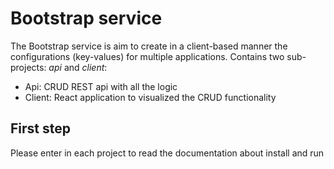 # Bootstrap service

The Bootstrap service is aim to create in a client-based manner the configurations (key-values) for multiple applications. Contains two sub-projects: _api_ and _client_:

- Api: CRUD REST api with all the logic
- Client: React application to visualized the CRUD functionality

## First step

Please enter in each project to read the documentation about install and run
